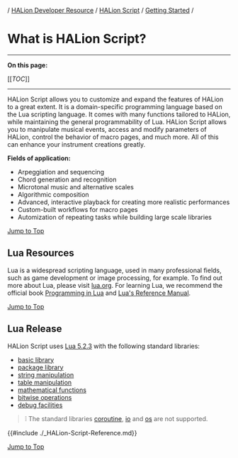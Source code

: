 / [HALion Developer Resource](../../HALion-Developer-Resource.md) / [HALion Script](./HALion-Script.md) / [Getting Started](./Getting-Started.md) /

# What is HALion Script?

---

**On this page:**

[[_TOC_]]

---

HALion Script allows you to customize and expand the features of HALion to a great extent. It is a domain-specific programming language based on the Lua scripting language. It comes with many functions tailored to HALion, while maintaining the general programmability of Lua. HALion Script allows you to manipulate musical events, access and modify parameters of HALion, control the behavior of macro pages, and much more. All of this can enhance your instrument creations greatly.

**Fields of application:**

* Arpeggiation and sequencing
* Chord generation and recognition
* Microtonal music and alternative scales
* Algorithmic composition
* Advanced, interactive playback for creating more realistic performances
* Custom-built workflows for macro pages
* Automization of repeating tasks while building large scale libraries

[Jump to Top ](#what-is-halion-script)

## Lua Resources

Lua is a widespread scripting language, used in many professional fields, such as game development or image processing, for example. To find out more about Lua, please visit [lua.org](https://lua.org). For learning Lua, we recommend the official book [Programming in Lua](https://www.lua.org/pil/) and [Lua's Reference Manual](https://www.lua.org/manual/5.2/).

[Jump to Top ](#what-is-halion-script)

## Lua Release
HALion Script uses [Lua 5.2.3](https://www.lua.org/manual/5.2/) with the following standard libraries:

* [basic library](https://www.lua.org/manual/5.2/manual.html#6.1)
* [package library](https://www.lua.org/manual/5.2/manual.html#6.3)
* [string manipulation](https://www.lua.org/manual/5.2/manual.html#6.4)
* [table manipulation](https://www.lua.org/manual/5.2/manual.html#6.5)
* [mathematical functions](https://www.lua.org/manual/5.2/manual.html#6.6)
* [bitwise operations](https://www.lua.org/manual/5.2/manual.html#6.7)
* [debug facilities](https://www.lua.org/manual/5.2/manual.html#6.10)

>&#10069; The standard libraries [coroutine](https://www.lua.org/manual/5.2/manual.html#6.2), [io](https://www.lua.org/manual/5.2/manual.html#6.8) and [os](https://www.lua.org/manual/5.2/manual.html#6.9) are not supported.

{{#include ./_HALion-Script-Reference.md}}

[Jump to Top ](#what-is-halion-script)